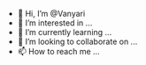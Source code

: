 - 👋 Hi, I’m @Vanyari
- 👀 I’m interested in ...
- 🌱 I’m currently learning ...
- 💞️ I’m looking to collaborate on ...
- 📫 How to reach me ...

<!---
Vanyari/Vanyari is a ✨ special ✨ repository because its `README.md` (this file) appears on your GitHub profile.
You can click the Preview link to take a look at your changes.
--->

